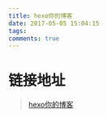 ```yaml
---
title: hexo你的博客
date: 2017-05-05 15:04:15
tags:
comments: true
---
```

# 链接地址

>[hexo你的博客](http://ibruce.info/2013/11/22/hexo-your-blog/)

